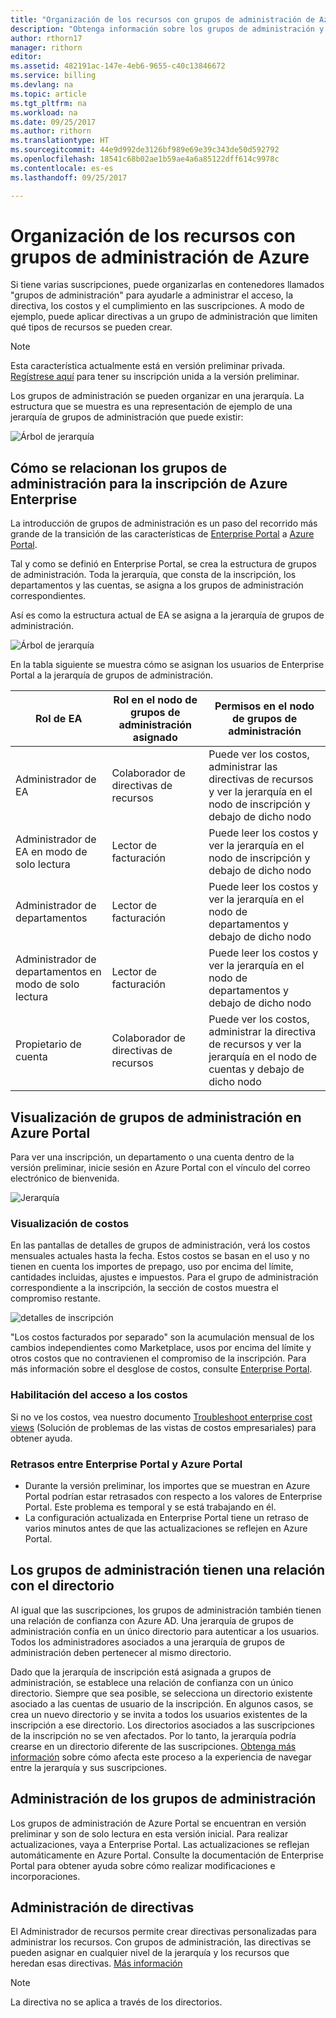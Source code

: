 ```yaml
---
title: "Organización de los recursos con grupos de administración de Azure: Azure | Microsoft Docs"
description: "Obtenga información sobre los grupos de administración y cómo utilizarlos."
author: rthorn17
manager: rithorn
editor: 
ms.assetid: 482191ac-147e-4eb6-9655-c40c13846672
ms.service: billing
ms.devlang: na
ms.topic: article
ms.tgt_pltfrm: na
ms.workload: na
ms.date: 09/25/2017
ms.author: rithorn
ms.translationtype: HT
ms.sourcegitcommit: 44e9d992de3126bf989e69e39c343de50d592792
ms.openlocfilehash: 18541c68b02ae1b59ae4a6a85122dff614c9978c
ms.contentlocale: es-es
ms.lasthandoff: 09/25/2017

---
```



# <a name="organize-your-resources-with-azure-management-groups"></a>Organización de los recursos con grupos de administración de Azure 

Si tiene varias suscripciones, puede organizarlas en contenedores llamados "grupos de administración" para ayudarle a administrar el acceso, la directiva, los costos y el cumplimiento en las suscripciones. A modo de ejemplo, puede aplicar directivas a un grupo de administración que limiten qué tipos de recursos se pueden crear.

> [!Note]
> Esta característica actualmente está en versión preliminar privada. [Regístrese aquí](https://aka.ms/MGPreviewSignup) para tener su inscripción unida a la versión preliminar.   
 


Los grupos de administración se pueden organizar en una jerarquía. La estructura que se muestra es una representación de ejemplo de una jerarquía de grupos de administración que puede existir:


![Árbol de jerarquía](media/billing-enterprise-mgmt-groups/tree.png)



## <a name="how-management-groups-are-related-to-your-azure-enterprise-enrollment"></a>Cómo se relacionan los grupos de administración para la inscripción de Azure Enterprise

La introducción de grupos de administración es un paso del recorrido más grande de la transición de las características de [Enterprise Portal](https://ea.azure.com) a [Azure Portal](https://portal.azure.com).

Tal y como se definió en Enterprise Portal, se crea la estructura de grupos de administración. Toda la jerarquía, que consta de la inscripción, los departamentos y las cuentas, se asigna a los grupos de administración correspondientes. 

Así es como la estructura actual de EA se asigna a la jerarquía de grupos de administración. 

![Árbol de jerarquía](media/billing-enterprise-mgmt-groups/tree2.png)

En la tabla siguiente se muestra cómo se asignan los usuarios de Enterprise Portal a la jerarquía de grupos de administración.

|    Rol de EA                                       |    Rol en el nodo de grupos de administración asignado    |    Permisos en el nodo de grupos de administración                                                          |
|--------------------------------------------------|--------------------------------------------------|----------------------------------------------------------------------------------------------------|
|    Administrador de EA                              |    Colaborador de directivas de recursos                   |    Puede ver los costos, administrar las directivas de recursos y ver la jerarquía en el nodo de inscripción y debajo de dicho nodo    |
|    Administrador de EA en modo de solo lectura            |    Lector de facturación                                |    Puede leer los costos y ver la jerarquía en el nodo de inscripción y debajo de dicho nodo                              |
|    Administrador de departamentos                      |    Lector de facturación                                |    Puede leer los costos y ver la jerarquía en el nodo de departamentos y debajo de dicho nodo                                 |
|    Administrador de departamentos en modo de solo lectura    |    Lector de facturación                                |    Puede leer los costos y ver la jerarquía en el nodo de departamentos y debajo de dicho nodo                                 |
|    Propietario de cuenta                                 |    Colaborador de directivas de recursos                   |    Puede ver los costos, administrar la directiva de recursos y ver la jerarquía en el nodo de cuentas y debajo de dicho nodo       |




## <a name="view-management-groups-in-the-azure-portal"></a>Visualización de grupos de administración en Azure Portal

Para ver una inscripción, un departamento o una cuenta dentro de la versión preliminar, inicie sesión en Azure Portal con el vínculo del correo electrónico de bienvenida.   

![Jerarquía](media/billing-enterprise-mgmt-groups/hierarchy.png)

### <a name="viewing-costs"></a>Visualización de costos 
En las pantallas de detalles de grupos de administración, verá los costos mensuales actuales hasta la fecha. Estos costos se basan en el uso y no tienen en cuenta los importes de prepago, uso por encima del límite, cantidades incluidas, ajustes e impuestos. Para el grupo de administración correspondiente a la inscripción, la sección de costos muestra el compromiso restante.  

![detalles de inscripción](media/billing-enterprise-mgmt-groups/enrollment.png)

 "Los costos facturados por separado" son la acumulación mensual de los cambios independientes como Marketplace, usos por encima del límite y otros costos que no contravienen el compromiso de la inscripción.  Para más información sobre el desglose de costos, consulte [Enterprise Portal](https://ea.azure.com). 

### <a name="enabling-access-to-costs"></a>Habilitación del acceso a los costos
Si no ve los costos, vea nuestro documento [Troubleshoot enterprise cost views](https://aka.ms/enableazurecosts) (Solución de problemas de las vistas de costos empresariales) para obtener ayuda.  

### <a name="delays-between-the-enterprise-portal-and-azure-portal"></a>Retrasos entre Enterprise Portal y Azure Portal 
* Durante la versión preliminar, los importes que se muestran en Azure Portal podrían estar retrasados con respecto a los valores de Enterprise Portal. Este problema es temporal y se está trabajando en él.
* La configuración actualizada en Enterprise Portal tiene un retraso de varios minutos antes de que las actualizaciones se reflejen en Azure Portal. 

## <a name="management-groups-have-a-relationship-with-your-directory"></a>Los grupos de administración tienen una relación con el directorio   
Al igual que las suscripciones, los grupos de administración también tienen una relación de confianza con Azure AD. Una jerarquía de grupos de administración confía en un único directorio para autenticar a los usuarios. Todos los administradores asociados a una jerarquía de grupos de administración deben pertenecer al mismo directorio. 

Dado que la jerarquía de inscripción está asignada a grupos de administración, se establece una relación de confianza con un único directorio. Siempre que sea posible, se selecciona un directorio existente asociado a las cuentas de usuario de la inscripción. En algunos casos, se crea un nuevo directorio y se invita a todos los usuarios existentes de la inscripción a ese directorio. Los directorios asociados a las suscripciones de la inscripción no se ven afectados. Por lo tanto, la jerarquía podría crearse en un directorio diferente de las suscripciones. [Obtenga más información](billing-enterprise-mgmt-grp-find.md) sobre cómo afecta este proceso a la experiencia de navegar entre la jerarquía y sus suscripciones.

## <a name="administering-your-management-groups"></a>Administración de los grupos de administración
Los grupos de administración de Azure Portal se encuentran en versión preliminar y son de solo lectura en esta versión inicial. Para realizar actualizaciones, vaya a Enterprise Portal. Las actualizaciones se reflejan automáticamente en Azure Portal. Consulte la documentación de Enterprise Portal para obtener ayuda sobre cómo realizar modificaciones e incorporaciones.   

## <a name="policy-management"></a>Administración de directivas
El Administrador de recursos permite crear directivas personalizadas para administrar los recursos. Con grupos de administración, las directivas se pueden asignar en cualquier nivel de la jerarquía y los recursos que heredan esas directivas.  [Más información](https://go.microsoft.com/fwlink/?linkid=858942)

> [!Note]
> La directiva no se aplica a través de los directorios. 



